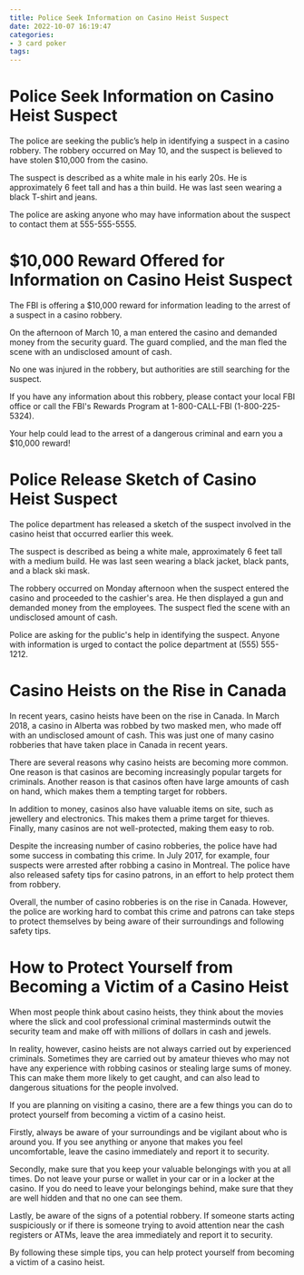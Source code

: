 ```yaml
---
title: Police Seek Information on Casino Heist Suspect
date: 2022-10-07 16:19:47
categories:
- 3 card poker
tags:
---
```



#  Police Seek Information on Casino Heist Suspect

The police are seeking the public’s help in identifying a suspect in a casino robbery. The robbery occurred on May 10, and the suspect is believed to have stolen $10,000 from the casino.

The suspect is described as a white male in his early 20s. He is approximately 6 feet tall and has a thin build. He was last seen wearing a black T-shirt and jeans.

The police are asking anyone who may have information about the suspect to contact them at 555-555-5555.

#  $10,000 Reward Offered for Information on Casino Heist Suspect

The FBI is offering a $10,000 reward for information leading to the arrest of a suspect in a casino robbery.

On the afternoon of March 10, a man entered the casino and demanded money from the security guard. The guard complied, and the man fled the scene with an undisclosed amount of cash.

No one was injured in the robbery, but authorities are still searching for the suspect.

If you have any information about this robbery, please contact your local FBI office or call the FBI's Rewards Program at 1-800-CALL-FBI (1-800-225-5324).

Your help could lead to the arrest of a dangerous criminal and earn you a $10,000 reward!

#  Police Release Sketch of Casino Heist Suspect

The police department has released a sketch of the suspect involved in the casino heist that occurred earlier this week.

The suspect is described as being a white male, approximately 6 feet tall with a medium build. He was last seen wearing a black jacket, black pants, and a black ski mask.

The robbery occurred on Monday afternoon when the suspect entered the casino and proceeded to the cashier's area. He then displayed a gun and demanded money from the employees. The suspect fled the scene with an undisclosed amount of cash.

Police are asking for the public's help in identifying the suspect. Anyone with information is urged to contact the police department at (555) 555-1212.

#  Casino Heists on the Rise in Canada

In recent years, casino heists have been on the rise in Canada. In March 2018, a casino in Alberta was robbed by two masked men, who made off with an undisclosed amount of cash. This was just one of many casino robberies that have taken place in Canada in recent years.

There are several reasons why casino heists are becoming more common. One reason is that casinos are becoming increasingly popular targets for criminals. Another reason is that casinos often have large amounts of cash on hand, which makes them a tempting target for robbers.

In addition to money, casinos also have valuable items on site, such as jewellery and electronics. This makes them a prime target for thieves. Finally, many casinos are not well-protected, making them easy to rob.

Despite the increasing number of casino robberies, the police have had some success in combating this crime. In July 2017, for example, four suspects were arrested after robbing a casino in Montreal. The police have also released safety tips for casino patrons, in an effort to help protect them from robbery.

Overall, the number of casino robberies is on the rise in Canada. However, the police are working hard to combat this crime and patrons can take steps to protect themselves by being aware of their surroundings and following safety tips.

#  How to Protect Yourself from Becoming a Victim of a Casino Heist

When most people think about casino heists, they think about the movies where the slick and cool professional criminal masterminds outwit the security team and make off with millions of dollars in cash and jewels.

In reality, however, casino heists are not always carried out by experienced criminals. Sometimes they are carried out by amateur thieves who may not have any experience with robbing casinos or stealing large sums of money. This can make them more likely to get caught, and can also lead to dangerous situations for the people involved.

If you are planning on visiting a casino, there are a few things you can do to protect yourself from becoming a victim of a casino heist.

 Firstly, always be aware of your surroundings and be vigilant about who is around you. If you see anything or anyone that makes you feel uncomfortable, leave the casino immediately and report it to security.

Secondly, make sure that you keep your valuable belongings with you at all times. Do not leave your purse or wallet in your car or in a locker at the casino. If you do need to leave your belongings behind, make sure that they are well hidden and that no one can see them.

Lastly, be aware of the signs of a potential robbery. If someone starts acting suspiciously or if there is someone trying to avoid attention near the cash registers or ATMs, leave the area immediately and report it to security.

By following these simple tips, you can help protect yourself from becoming a victim of a casino heist.